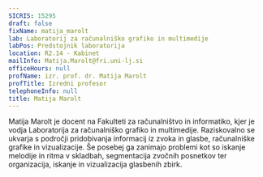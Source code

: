 ```yaml
---
SICRIS: 15295
draft: false
fixName: matija_marolt
lab: Laboratorij za računalniško grafiko in multimedije
labPos: Predstojnik laboratorija
location: R2.14 - Kabinet
mailInfo: Matija.Marolt@fri.uni-lj.si
officeHours: null
profName: izr. prof. dr. Matija Marolt
profTitle: Izredni profesor
telephoneInfo: null
title: Matija Marolt
---
```



Matija Marolt je docent na Fakulteti za računalništvo in informatiko, kjer je vodja Laboratorija za računalniško grafiko in multimedije. Raziskovalno se ukvarja s področji pridobivanja informacij iz zvoka in glasbe, računalniške grafike in vizualizacije. Še posebej ga zanimajo problemi kot so iskanje melodije in ritma v skladbah, segmentacija zvočnih posnetkov ter organizacija, iskanje in vizualizacija glasbenih zbirk.